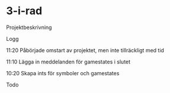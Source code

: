 # 3-i-rad
Projektbeskrivning


Logg
<p>11:20  Påbörjade omstart av projektet, men inte tillräckligt med tid</p>
<p>11:10  Lägga in meddelanden för gamestates i slutet</p>
<p>10:20  Skapa ints för symboler och gamestates</p>

Todo
<p></p>